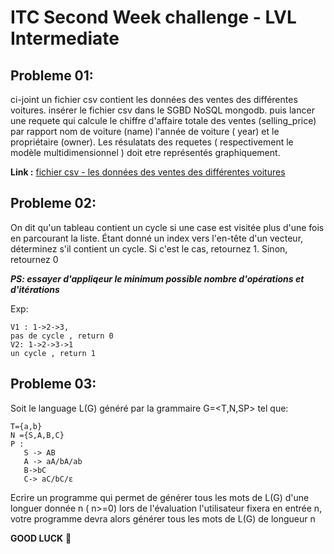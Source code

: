 # ITC Second Week challenge - LVL Intermediate
## Probleme 01: 

ci-joint un fichier csv contient les données des ventes des différentes voitures.
insérer le fichier csv dans le SGBD NoSQL mongodb. puis lancer une requete qui calcule le chiffre d'affaire totale des ventes (selling_price) par rapport nom de voiture (name) l'année de voiture ( year) et le propriétaire (owner).
Les résulatats des requetes ( respectivement le modèle multidimensionnel ) doit etre représentés graphiquement.

**Link :** [fichier csv - les données des ventes des différentes voitures ]([https://www.youtube.com/watch?v=D6xkbGLQesk](https://github.com/WafaBenyettou/ITCSummerBreak/tree/main/ITCSummerBreak/SecondChallenge/THE%20CHALLENGE/resources))

## Probleme 02: 


 On dit qu'un tableau contient un cycle si une case est visitée plus d'une fois en parcourant la liste. Étant donné un index  vers l'en-tête d'un vecteur, déterminez s'il contient un cycle. Si c'est le cas, retournez 1. Sinon, retournez 0

***PS: essayer d'appliqeur le minimum possible nombre d'opérations et d'itérations***


Exp: 
```
V1 : 1->2->3, 
pas de cycle , return 0
V2: 1->2->3->1
un cycle , return 1

```
## Probleme 03: 


 Soit le language L(G) généré par la grammaire G=<T,N,SP> tel que:

 ```
T={a,b} 
N ={S,A,B,C}
P : 
    S -> AB
    A -> aA/bA/ab
    B->bC
    C-> aC/bC/ε
```
 
Ecrire un programme qui permet de générer tous les mots de L(G) d'une longuer donnée n ( n>=0) lors de l'évaluation l'utilisateur fixera en entrée n, votre programme devra alors générer tous les mots de L(G) de longueur n


**GOOD LUCK** 🚀

 
